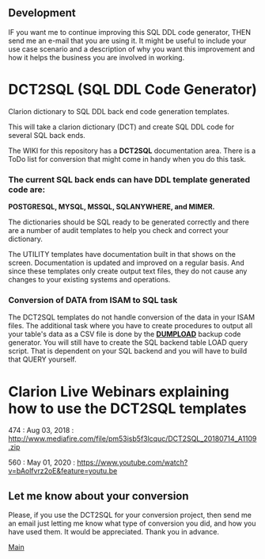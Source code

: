 ## Development
IF you want me to continue improving this SQL DDL code generator, THEN send me an e-mail that you are using it.
 It might be useful to include your use case scenario and a description of why you want this improvement and how it helps the business you are involved in working.
 
# DCT2SQL (SQL DDL Code Generator)
Clarion dictionary to SQL DDL back end code generation templates.

This will take a clarion dictionary (DCT) and create SQL DDL code for several SQL back ends.

The WIKI for this repository has a **DCT2SQL** documentation area. There is a ToDo list for conversion that might come in handy when you do this task.

### The current SQL back ends can have DDL template generated code are: 
**POSTGRESQL, MYSQL, MSSQL, SQLANYWHERE, and MIMER.**

The dictionaries should be SQL ready to be generated correctly and there are a number of audit templates to help you check and correct your dictionary.

The UTILITY templates have documentation built in that shows on the screen. Documentation is updated and improved on a regular basis. And since these templates only create output text files, they do not cause any changes to your existing systems and operations.

### Conversion of DATA from ISAM to SQL task
The DCT2SQL templates do not handle conversion of the data in your ISAM files.
 The additional task where you have to create procedures to output all your table's data as a CSV file is done by the [**DUMPLOAD**](https://github.com/RobertArtigas/DumpLoad) backup code generator.
 You will still have to create the SQL backend table LOAD query script. That is dependent on your SQL
 backend and you will have to build that QUERY yourself.


# Clarion Live Webinars explaining how to use the DCT2SQL templates

474 : Aug 03, 2018 : http://www.mediafire.com/file/pm53isb5f3lcquc/DCT2SQL_20180714_A1109.zip

560 : May 01, 2020 : https://www.youtube.com/watch?v=bAolfvrz2oE&feature=youtu.be

## Let me know about your conversion
Please, if you use the DCT2SQL for your conversion project, then send me an email just letting me know what type of conversion you did, and how you have used them.
 It would be appreciated. Thank you in advance.

[Main](https://github.com/RobertArtigas)
